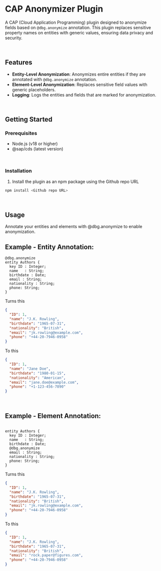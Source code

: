 # CAP Anonymizer Plugin

A CAP (Cloud Application Programming) plugin designed to anonymize fields based on `@dbg.anonymize` annotation. This plugin replaces sensitive property names on entities with generic values, ensuring data privacy and security.

<br>

## Features

- **Entity-Level Anonymization**: Anonymizes entire entities if they are annotated with `@dbg.anonymize` annotation.
- **Element-Level Anonymization**: Replaces sensitive field values with generic placeholders.
- **Logging**: Logs the entities and fields that are marked for anonymization.

<br>

## Getting Started

### Prerequisites

- Node.js (v18 or higher)
- @sap/cds (latest version)

<br>

### Installation

1. Install the plugin as an npm package using the Github repo URL

```sh
npm install <Github repo URL>
```

<br>

## Usage

Annotate your entities and elements with @dbg.anonymize to enable anonymization.



## Example - Entity Annotation:

```Cds
@dbg.anonymize
entity Authors {
  key ID : Integer;
  name   : String;
  birthdate : Date;
  email : String;
  nationality : String;
  phone: String;
}
```

Turns this
```Json
{
  "ID": 1,
  "name": "J.K. Rowling",
  "birthdate": "1965-07-31",
  "nationality": "British",
  "email": "jk.rowling@example.com",
  "phone": "+44-20-7946-0958"
}
```


To this

```Json
{
  "ID": 1,
  "name": "Jane Doe",
  "birthdate": "1980-01-15",
  "nationality": "American",
  "email": "jane.doe@example.com",
  "phone": "+1-123-456-7890"
}
```

<br>

## Example - Element Annotation:

```Cds

entity Authors {
  key ID : Integer;
  name   : String;
  birthdate : Date;
  @dbg.anonymize
  email : String;
  nationality : String;
  phone: String;
}
```


Turns this
```Json
{
  "ID": 1,
  "name": "J.K. Rowling",
  "birthdate": "1965-07-31",
  "nationality": "British",
  "email": "jk.rowling@example.com",
  "phone": "+44-20-7946-0958"
}
```

To this

```Json
{
  "ID": 1,
  "name": "J.K. Rowling",
  "birthdate": "1965-07-31",
  "nationality": "British",
  "email": "rock.paper@figures.com",
  "phone": "+44-20-7946-0958"
}
```

